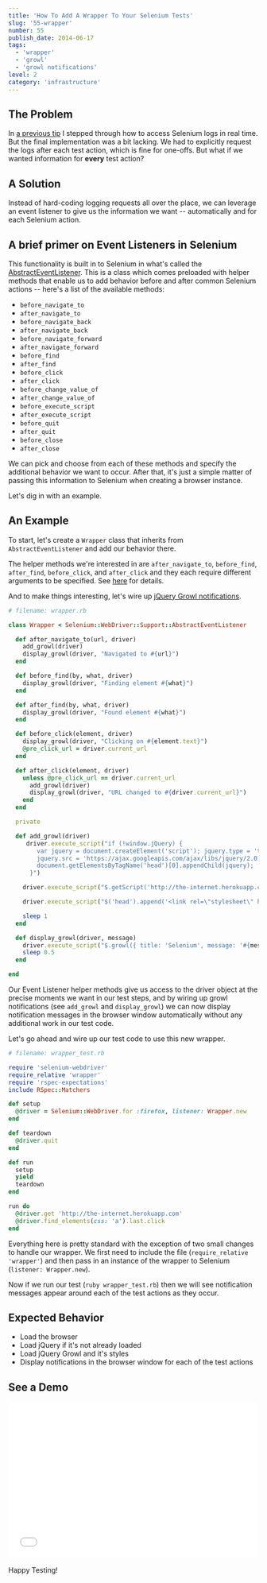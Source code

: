 ```yaml
---
title: 'How To Add A Wrapper To Your Selenium Tests'
slug: '55-wrapper'
number: 55
publish_date: 2014-06-17
tags:
  - 'wrapper'
  - 'growl'
  - 'growl notifications'
level: 2
category: 'infrastructure'
---
```


## The Problem

In [a previous tip](http://elementalselenium.com/tips/54-logging) I stepped through how to access Selenium logs in real time. But the final implementation was a bit lacking. We had to explicitly request the logs after each test action, which is fine for one-offs. But what if we wanted information for **every** test action?

## A Solution

Instead of hard-coding logging requests all over the place, we can leverage an event listener to give us the information we want -- automatically and for each Selenium action.

## A brief primer on Event Listeners in Selenium

This functionality is built in to Selenium in what's called the [AbstractEventListener](https://code.google.com/p/selenium/source/browse/rb/lib/selenium/webdriver/support/abstract_event_listener.rb). This is a class which comes preloaded with helper methods that enable us to add behavior before and after common Selenium actions -- here's a list of the available methods:

- `before_navigate_to`
- `after_navigate_to`
- `before_navigate_back`
- `after_navigate_back`
- `before_navigate_forward`
- `after_navigate_forward`
- `before_find`
- `after_find`
- `before_click`
- `after_click`
- `before_change_value_of`
- `after_change_value_of`
- `before_execute_script`
- `after_execute_script`
- `before_quit`
- `after_quit`
- `before_close`
- `after_close`

We can pick and choose from each of these methods and specify the additional behavior we want to occur. After that, it's just a simple matter of passing this information to Selenium when creating a browser instance.

Let's dig in with an example.

## An Example

To start, let's create a `Wrapper` class that inherits from `AbstractEventListener` and add our behavior there.

The helper methods we're interested in are `after_navigate_to`, `before_find`, `after_find`, `before_click`, and `after_click` and they each require different arguments to be specified. See [here](https://code.google.com/p/selenium/source/browse/rb/lib/selenium/webdriver/support/abstract_event_listener.rb#30) for details.

And to make things interesting, let's wire up [jQuery Growl notifications](http://elementalselenium.com/tips/53-growl).

```ruby
# filename: wrapper.rb

class Wrapper < Selenium::WebDriver::Support::AbstractEventListener

  def after_navigate_to(url, driver)
    add_growl(driver)
    display_growl(driver, "Navigated to #{url}")
  end

  def before_find(by, what, driver)
    display_growl(driver, "Finding element #{what}")
  end

  def after_find(by, what, driver)
    display_growl(driver, "Found element #{what}")
  end

  def before_click(element, driver)
    display_growl(driver, "Clicking on #{element.text}")
    @pre_click_url = driver.current_url
  end

  def after_click(element, driver)
    unless @pre_click_url == driver.current_url
      add_growl(driver)
      display_growl(driver, "URL changed to #{driver.current_url}")
    end
  end

  private

  def add_growl(driver)
     driver.execute_script("if (!window.jQuery) {
        var jquery = document.createElement('script'); jquery.type = 'text/javascript';
        jquery.src = 'https://ajax.googleapis.com/ajax/libs/jquery/2.0.2/jquery.min.js';
        document.getElementsByTagName('head')[0].appendChild(jquery);
      }")

    driver.execute_script("$.getScript('http://the-internet.herokuapp.com/js/vendor/jquery.growl.js')")

    driver.execute_script("$('head').append('<link rel=\"stylesheet\" href=\"http://the-internet.herokuapp.com/css/jquery.growl.css\" type=\"text/css\" />');")

    sleep 1
  end

  def display_growl(driver, message)
    driver.execute_script("$.growl({ title: 'Selenium', message: '#{message}' });")
    sleep 0.5
  end

end
```

Our Event Listener helper methods give us access to the driver object at the precise moments we want in our test steps, and by wiring up growl notifications (see `add_growl` and `display_growl`) we can now display notification messages in the browser window automatically without any additional work in our test code.

Let's go ahead and wire up our test code to use this new wrapper.

```ruby
# filename: wrapper_test.rb

require 'selenium-webdriver'
require_relative 'wrapper'
require 'rspec-expectations'
include RSpec::Matchers

def setup
  @driver = Selenium::WebDriver.for :firefox, listener: Wrapper.new
end

def teardown
  @driver.quit
end

def run
  setup
  yield
  teardown
end

run do
  @driver.get 'http://the-internet.herokuapp.com'
  @driver.find_elements(css: 'a').last.click
end
```

Everything here is pretty standard with the exception of two small changes to handle our wrapper. We first need to include the file (`require_relative 'wrapper'`) and then pass in an instance of the wrapper to Selenium (`listener: Wrapper.new`).

Now if we run our test (`ruby wrapper_test.rb`) then we will see notification messages appear around each of the test actions as they occur.

## Expected Behavior

- Load the browser
- Load jQuery if it's not already loaded
- Load jQuery Growl and it's styles
- Display notifications in the browser window for each of the test actions

## See a Demo

<iframe src="//player.vimeo.com/video/98736887" width="500" height="313" frameborder="0" webkitallowfullscreen mozallowfullscreen allowfullscreen></iframe>
<br></br>
Happy Testing!
